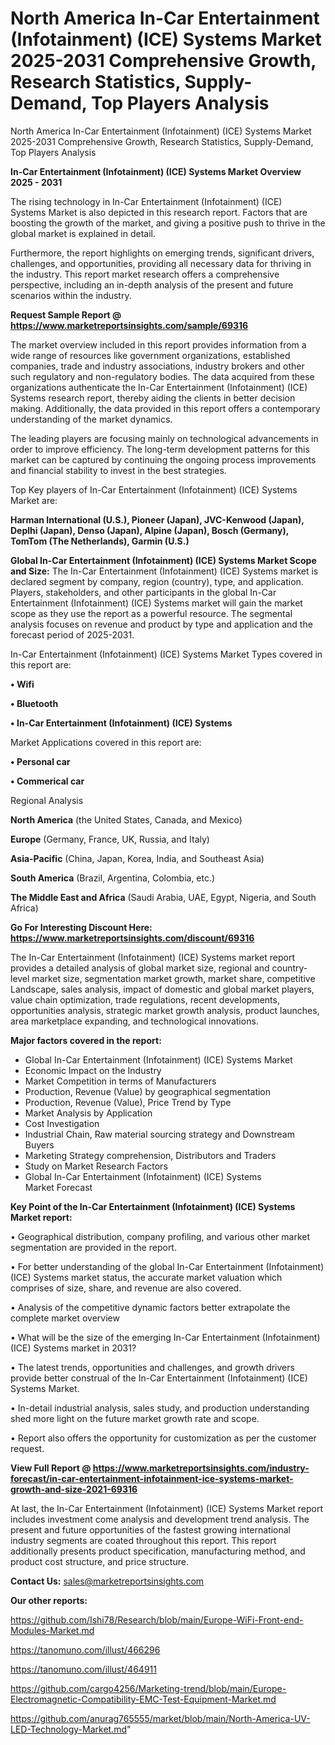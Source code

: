 # North America In-Car Entertainment (Infotainment) (ICE) Systems Market 2025-2031 Comprehensive Growth, Research Statistics, Supply-Demand,  Top Players Analysis
North America In-Car Entertainment (Infotainment) (ICE) Systems Market 2025-2031 Comprehensive Growth, Research Statistics, Supply-Demand,  Top Players Analysis

<Strong> In-Car Entertainment (Infotainment) (ICE) Systems Market Overview 2025 - 2031</strong>

The rising technology in In-Car Entertainment (Infotainment) (ICE) Systems Market is also depicted in this research report. Factors that are boosting the growth of the market, and giving a positive push to thrive in the global market is explained in detail.

Furthermore, the report highlights on emerging trends, significant drivers, challenges, and opportunities, providing all necessary data for thriving in the industry. This report market research offers a comprehensive perspective, including an in-depth analysis of the present and future scenarios within the industry.

<strong>Request Sample Report @ <a href=https://www.marketreportsinsights.com/sample/69316>https://www.marketreportsinsights.com/sample/69316</a></strong>

The market overview included in this report provides information from a wide range of resources like government organizations, established companies, trade and industry associations, industry brokers and other such regulatory and non-regulatory bodies. The data acquired from these organizations authenticate the In-Car Entertainment (Infotainment) (ICE) Systems research report, thereby aiding the clients in better decision making. Additionally, the data provided in this report offers a contemporary understanding of the market dynamics.

The leading players are focusing mainly on technological advancements in order to improve efficiency. The long-term development patterns for this market can be captured by continuing the ongoing process improvements and financial stability to invest in the best strategies.

Top Key players of In-Car Entertainment (Infotainment) (ICE) Systems Market are:

<strong>Harman International (U.S.), Pioneer (Japan), JVC-Kenwood (Japan), Deplhi (Japan), Denso (Japan), Alpine (Japan), Bosch (Germany), TomTom (The Netherlands), Garmin (U.S.)</strong>

<strong><b>Global In-Car Entertainment (Infotainment) (ICE) Systems Market Scope and Size:</b></strong>
The In-Car Entertainment (Infotainment) (ICE) Systems market is declared segment by company, region (country), type, and application. Players, stakeholders, and other participants in the global In-Car Entertainment (Infotainment) (ICE) Systems market will gain the market scope as they use the report as a powerful resource. The segmental analysis focuses on revenue and product by type and application and the forecast period of 2025-2031.

In-Car Entertainment (Infotainment) (ICE) Systems Market Types covered in this report are:

<strong>• Wifi

• Bluetooth

• In-Car Entertainment (Infotainment) (ICE) Systems</strong>

Market Applications covered in this report are:

<strong>• Personal car

• Commerical car</strong> 

Regional Analysis

<strong>North America</strong> (the United States, Canada, and Mexico)

<strong>Europe</strong> (Germany, France, UK, Russia, and Italy)

<strong>Asia-Pacific</strong> (China, Japan, Korea, India, and Southeast Asia)

<strong>South America</strong> (Brazil, Argentina, Colombia, etc.)

<strong>The Middle East and Africa</strong> (Saudi Arabia, UAE, Egypt, Nigeria, and South Africa)

<strong>Go For Interesting Discount Here: <a href=https://www.marketreportsinsights.com/discount/69316>https://www.marketreportsinsights.com/discount/69316</a></strong>

The In-Car Entertainment (Infotainment) (ICE) Systems market report provides a detailed analysis of global market size, regional and country-level market size, segmentation market growth, market share, competitive Landscape, sales analysis, impact of domestic and global market players, value chain optimization, trade regulations, recent developments, opportunities analysis, strategic market growth analysis, product launches, area marketplace expanding, and technological innovations.

<strong><b>Major factors covered in the report:</b></strong>
<ul>
  <li>Global In-Car Entertainment (Infotainment) (ICE) Systems Market </li>
  <li>Economic Impact on the Industry</li>
  <li>Market Competition in terms of Manufacturers</li>
  <li>Production, Revenue (Value) by geographical segmentation</li>
  <li>Production, Revenue (Value), Price Trend by Type</li>
  <li>Market Analysis by Application</li>
  <li>Cost Investigation</li>
  <li>Industrial Chain, Raw material sourcing strategy and Downstream Buyers</li>
  <li>Marketing Strategy comprehension, Distributors and Traders</li>
  <li>Study on Market Research Factors</li>
  <li>Global In-Car Entertainment (Infotainment) (ICE) Systems Market Forecast</li>
</ul>

<strong><b>Key Point of the In-Car Entertainment (Infotainment) (ICE) Systems Market report:</b></strong>

• Geographical distribution, company profiling, and various other market segmentation are provided in the report.

• For better understanding of the global In-Car Entertainment (Infotainment) (ICE) Systems market status, the accurate market valuation which comprises of size, share, and revenue are also covered.

• Analysis of the competitive dynamic factors better extrapolate the complete market overview

• What will be the size of the emerging In-Car Entertainment (Infotainment) (ICE) Systems market in 2031?

• The latest trends, opportunities and challenges, and growth drivers provide better construal of the In-Car Entertainment (Infotainment) (ICE) Systems Market.

• In-detail industrial analysis, sales study, and production understanding shed more light on the future market growth rate and scope.

• Report also offers the opportunity for customization as per the customer request.

<strong><b>View Full Report @ <a href=https://www.marketreportsinsights.com/industry-forecast/in-car-entertainment-infotainment-ice-systems-market-growth-and-size-2021-69316>https://www.marketreportsinsights.com/industry-forecast/in-car-entertainment-infotainment-ice-systems-market-growth-and-size-2021-69316</a></b></strong>


At last, the In-Car Entertainment (Infotainment) (ICE) Systems Market report includes investment come analysis and development trend analysis. The present and future opportunities of the fastest growing international industry segments are coated throughout this report. This report additionally presents product specification, manufacturing method, and product cost structure, and price structure.

<strong>Contact Us:</strong>
sales@marketreportsinsights.com

<strong>Our other reports:</strong>

<a href=https://github.com/Ishi78/Research/blob/main/Europe-WiFi-Front-end-Modules-Market.md>https://github.com/Ishi78/Research/blob/main/Europe-WiFi-Front-end-Modules-Market.md</a>

<a href=https://tanomuno.com/illust/466296>https://tanomuno.com/illust/466296</a>

<a href=https://tanomuno.com/illust/464911>https://tanomuno.com/illust/464911</a>

<a href=https://github.com/cargo4256/Marketing-trend/blob/main/Europe-Electromagnetic-Compatibility-EMC-Test-Equipment-Market.md>https://github.com/cargo4256/Marketing-trend/blob/main/Europe-Electromagnetic-Compatibility-EMC-Test-Equipment-Market.md</a>

<a href=https://github.com/anurag765555/market/blob/main/North-America-UV-LED-Technology-Market.md>https://github.com/anurag765555/market/blob/main/North-America-UV-LED-Technology-Market.md</a>"
